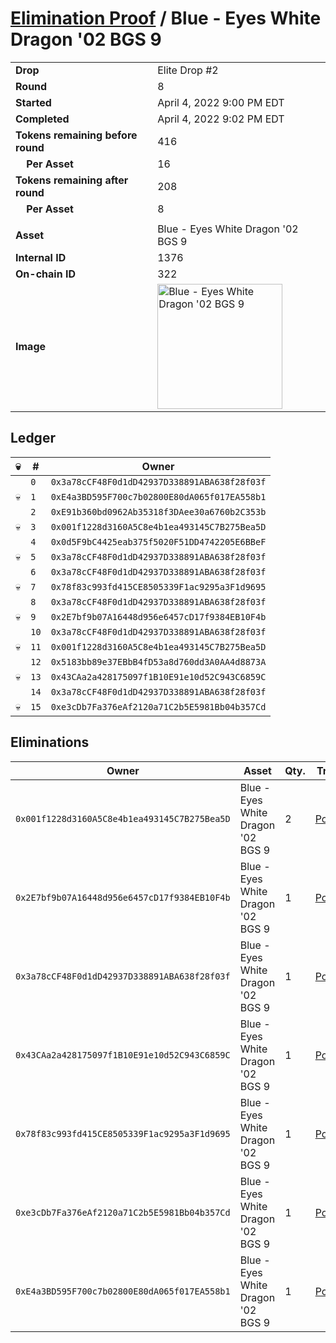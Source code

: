 # [Elimination Proof](./readme.md) / Blue - Eyes White Dragon &#039;02 BGS 9

|||
|---|---|
| **Drop** | Elite Drop #2 |
| **Round** | 8 |
| **Started** | April 4, 2022 9:00 PM EDT |
| **Completed** | April 4, 2022 9:02 PM EDT |
| **Tokens remaining before round** | 416 |
| **&nbsp;&nbsp;&nbsp;&nbsp;Per Asset** | 16 |
| **Tokens remaining after round** | 208 |
| **&nbsp;&nbsp;&nbsp;&nbsp;Per Asset** | 8 |
| | |
| **Asset** | Blue - Eyes White Dragon &#039;02 BGS 9 |
| **Internal ID** | 1376 |
| **On-chain ID** | 322 |
| **Image** | <img src="https://tcdn.blokpax.com/95e5eeed-5ee3-4cbd-bec7-31e37ff40bb7/f6b666d1a4602f166ef20b5da988e7d2d1462dd035a6031d10fe1e8128486742.png" height="200" alt="Blue - Eyes White Dragon &#039;02 BGS 9" /> |

## Ledger

| 💀 | # | Owner |
| --- | --- | --- |
|  | `0` | `0x3a78cCF48F0d1dD42937D338891ABA638f28f03f` |
| 💀 | `1` | `0xE4a3BD595F700c7b02800E80dA065f017EA558b1` |
|  | `2` | `0xE91b360bd0962Ab35318f3DAee30a6760b2C353b` |
| 💀 | `3` | `0x001f1228d3160A5C8e4b1ea493145C7B275Bea5D` |
|  | `4` | `0x0d5F9bC4425eab375f5020F51DD4742205E6BBeF` |
| 💀 | `5` | `0x3a78cCF48F0d1dD42937D338891ABA638f28f03f` |
|  | `6` | `0x3a78cCF48F0d1dD42937D338891ABA638f28f03f` |
| 💀 | `7` | `0x78f83c993fd415CE8505339F1ac9295a3F1d9695` |
|  | `8` | `0x3a78cCF48F0d1dD42937D338891ABA638f28f03f` |
| 💀 | `9` | `0x2E7bf9b07A16448d956e6457cD17f9384EB10F4b` |
|  | `10` | `0x3a78cCF48F0d1dD42937D338891ABA638f28f03f` |
| 💀 | `11` | `0x001f1228d3160A5C8e4b1ea493145C7B275Bea5D` |
|  | `12` | `0x5183bb89e37EBbB4fD53a8d760dd3A0AA4d8873A` |
| 💀 | `13` | `0x43CAa2a428175097f1B10E91e10d52C943C6859C` |
|  | `14` | `0x3a78cCF48F0d1dD42937D338891ABA638f28f03f` |
| 💀 | `15` | `0xe3cDb7Fa376eAf2120a71C2b5E5981Bb04b357Cd` |


## Eliminations

| Owner | Asset | Qty. | Transaction |
| --- | --- | --- | --- |
| `0x001f1228d3160A5C8e4b1ea493145C7B275Bea5D` | Blue - Eyes White Dragon '02 BGS 9 | 2 | [Polygonscan](https://polygonscan.com/tx/0x28c1376ad4bb05b0891299e630e06176a63098fe0f6c62c8f44e6bed7e2dd052) |
| `0x2E7bf9b07A16448d956e6457cD17f9384EB10F4b` | Blue - Eyes White Dragon '02 BGS 9 | 1 | [Polygonscan](https://polygonscan.com/tx/0xd9d4273f9853f594140c237fc87d7b2162bb4871869d185da36eaf8ff645217f) |
| `0x3a78cCF48F0d1dD42937D338891ABA638f28f03f` | Blue - Eyes White Dragon '02 BGS 9 | 1 | [Polygonscan](https://polygonscan.com/tx/0xcc5857aa3b31b8d34b432a5d46ab632f3c27717b61a87b37f0383060207e1606) |
| `0x43CAa2a428175097f1B10E91e10d52C943C6859C` | Blue - Eyes White Dragon '02 BGS 9 | 1 | [Polygonscan](https://polygonscan.com/tx/0xb668c9c8e63230186b89e37911d440f377f731088d3ca7de4287c32a1cc70f51) |
| `0x78f83c993fd415CE8505339F1ac9295a3F1d9695` | Blue - Eyes White Dragon '02 BGS 9 | 1 | [Polygonscan](https://polygonscan.com/tx/0xd2bb2b78c149af8aba258dbf56d583057effcde26ae6bd914d5f6837ea3bef57) |
| `0xe3cDb7Fa376eAf2120a71C2b5E5981Bb04b357Cd` | Blue - Eyes White Dragon '02 BGS 9 | 1 | [Polygonscan](https://polygonscan.com/tx/0x83613fb1e80198f51920583d4f01f9a21dc5af033b082bef9113f11ea095275a) |
| `0xE4a3BD595F700c7b02800E80dA065f017EA558b1` | Blue - Eyes White Dragon '02 BGS 9 | 1 | [Polygonscan](https://polygonscan.com/tx/0xadb8f3704cfbce357767ed9f26392d3292afd5a710adc82646d53665e35afcab) |
